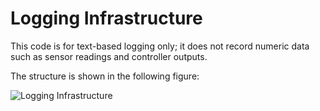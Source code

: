 
Logging Infrastructure
======================

This code is for text-based logging only; it does not record numeric data such as sensor readings and controller outputs.

The structure is shown in the following figure:

![Logging Infrastructure](https://raw.github.com/PenguDog/PenguDog/master/logger/logger_arch.png)


